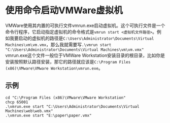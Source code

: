 # 使用命令启动VMWare虚拟机
VMWare使用其内置的可执行文件vmrun.exe启动虚拟机。这个可执行文件是一个命令行程序，它启动指定虚拟机的命令格式是`vmrun start <虚拟机文件路径>`。例如我要启动的虚拟机的路径是`C:\Users\Administrator\Documents\Virtual Machines\vm\vm.vmx`，那么我就需要写`.\vmrun start "C:\Users\Administrator\Documents\Virtual Machines\vm\vm.vmx"`
vmrun.exe这个文件一般位于VMWare Workstation安装目录的根目录，比如你是安装按照默认路径安装，那它的路径就应该是`C:\Program Files (x86)\VMware\VMware Workstation\vmrun.exe`。
## 示例
```
cd "C:\Program Files (x86)\VMware\VMware Workstation"
chcp 65001
.\vmrun.exe start "C:\Users\Administrator\Documents\Virtual Machines\web\web.vmx"
.\vmrun.exe start "E:\paper\paper.vmx"
```
